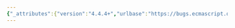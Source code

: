 ```yaml
---
{"_attributes":{"version":"4.4.4+","urlbase":"https://bugs.ecmascript.org/","maintainer":"dherman@mozilla.com"},"bug":{"bug_id":2527,"creation_ts":"2014-02-12 16:37:00 -0800","short_desc":"chapter 6: misc editorial","delta_ts":"2014-04-29 21:58:38 -0700","product":"Draft for 6th Edition","component":"editorial issue","version":"Rev 22: January 20, 2014 Draft","rep_platform":"All","op_sys":"All","bug_status":"RESOLVED","resolution":"FIXED","priority":"Normal","bug_severity":"normal","everconfirmed":true,"reporter":{"uid":"jmdyck","name":"Michael Dyck"},"assigned_to":{"uid":"allen","name":"Allen Wirfs-Brock"},"long_desc":[{"commentid":7261,"comment_count":0,"who":{"uid":"jmdyck","name":"Michael Dyck"},"bug_when":"2014-02-12 16:37:55 -0800","thetext":"----------------------------------------\nIn 6.1.5 \"The Symbol Type\":\n\n6.1.5 / para 3:\nSymbol values have an associated internal attribute called [[Description]] ...\n    The spec has no other occurrence of the phrase \"internal attribute\",\n    so it maybe bears some explanation.\n\n----------------------------------------\nIn 6.1.7.4 \"Well-Known Intrinsic Objects\":\n\n6.1.7.4 / Table 7:\n    The table is missing rows for:\n        %Promise%\n        %LoaderIteratorPrototype%\n        %ReturnUndefined%\n\n----------------------------------------\nIn 6.2.3.2 \"PutValue (V, W)\":\n\n6.2.3.2 / step 7:\nElse /base/ must be a reference whose base is an environment record. So,\n    s|reference|Reference|\n\n----------------------------------------\nIn 6.2.4.6 \"CompletePropertyDescriptor ( Desc, LikeDesc )\":\n\n6.2.4.6 / preamble:\n    Preamble does not mention 'LikeDesc' parameter."},{"commentid":7812,"comment_count":1,"who":{"uid":"allen","name":"Allen Wirfs-Brock"},"bug_when":"2014-04-18 10:42:44 -0700","thetext":"fixed in rev24 editor's draft"},{"commentid":7946,"comment_count":2,"who":{"uid":"jmdyck","name":"Michael Dyck"},"bug_when":"2014-04-28 17:19:49 -0700","thetext":"Confirmed fixed."},{"commentid":7990,"comment_count":3,"who":{"uid":"allen","name":"Allen Wirfs-Brock"},"bug_when":"2014-04-29 21:58:38 -0700","thetext":"fixed in rev24"}]}}
---
```

